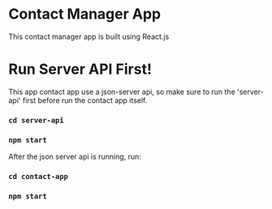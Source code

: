 # Contact Manager App

This contact manager app is built using React.js

# Run Server API First!
This app contact app use a json-server api, so make sure to run the 'server-api' first before run the contact app itself.

### `cd server-api`
### `npm start`

After the json server api is running, run:

### `cd contact-app`
### `npm start`
